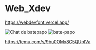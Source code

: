 # Web_Xdev 
https://webdevfont.vercel.app/

![Chat de batepapo](https://xatimg.com/image/HUxKplrpyD2N.png)
![bate-papo](https://xatimg.com/image/EVBdSE1d65N2.png)


https://temu.com/s/9bu0OMx8C5QUplVa
